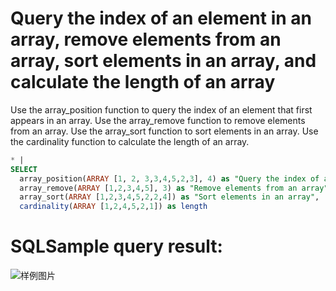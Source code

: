 # Query the index of an element in an array, remove elements from an array, sort elements in an array, and calculate the length of an array

Use the array_position function to query the index of an element that first appears in an array. Use the array_remove function to remove elements from an array. Use the array_sort function to sort elements in an array. Use the cardinality function to calculate the length of an array.

```SQL
* |
SELECT
  array_position(ARRAY [1, 2, 3,3,4,5,2,3], 4) as "Query the index of an element that first appears in an array",
  array_remove(ARRAY [1,2,3,4,5], 3) as "Remove elements from an array",
  array_sort(ARRAY [1,2,3,4,5,2,2,4]) as "Sort elements in an array",
  cardinality(ARRAY [1,2,4,5,2,1]) as length
```

# SQLSample query result:

![样例图片](https://img.alicdn.com/tfs/TB1W31hhP39YK4jSZPcXXXrUFXa-620-361.png)
